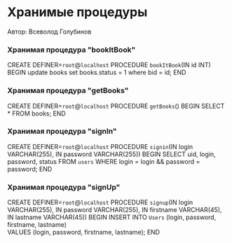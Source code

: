 # Хранимые процедуры 
 
Автор: Всеволод Голубинов   
 
### Хранимая процедура "bookItBook" 
  CREATE DEFINER=`root`@`localhost` PROCEDURE `bookItBook`(IN id INT) 
  BEGIN 
    update books set books.status = 1 where bid = id; 
  END 
 
### Хранимая процедура "getBooks" 
  CREATE DEFINER=`root`@`localhost` PROCEDURE `getBooks`() 
  BEGIN 
    SELECT * FROM books; 
  END 
 
### Хранимая процедура "signIn" 
  CREATE DEFINER=`root`@`localhost` PROCEDURE `signin`(IN login VARCHAR(255), IN password VARCHAR(255)) 
  BEGIN 
    SELECT uid, login, password, status FROM `users` WHERE login = login && password = password; 
  END 
   
### Хранимая процедура "signUp" 
  CREATE DEFINER=`root`@`localhost` PROCEDURE `signup`(IN login VARCHAR(255), IN password VARCHAR(255), IN firstname VARCHAR(45), IN    lastname VARCHAR(45)) 
  BEGIN 
    INSERT INTO `Users` (login, password, firstname, lastname)  
    VALUES (login, password, firstname, lastname); 
  END 
